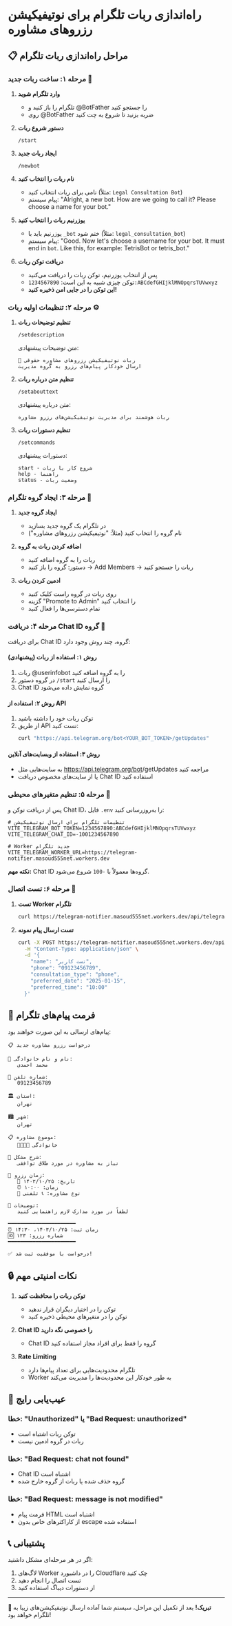 # راه‌اندازی ربات تلگرام برای نوتیفیکیشن رزروهای مشاوره

## 📋 مراحل راه‌اندازی ربات تلگرام

### مرحله ۱: ساخت ربات جدید 🤖

1. **وارد تلگرام شوید**
   - تلگرام را باز کنید و @BotFather را جستجو کنید
   - روی @BotFather ضربه بزنید تا شروع به چت کنید

2. **دستور شروع ربات**
   ```
   /start
   ```

3. **ایجاد ربات جدید**
   ```
   /newbot
   ```

4. **نام ربات را انتخاب کنید**
   - نامی برای ربات انتخاب کنید (مثلاً: `Legal Consultation Bot`)
   - پیام سیستم: "Alright, a new bot. How are we going to call it? Please choose a name for your bot."

5. **یوزرنیم ربات را انتخاب کنید**
   - یوزرنیم باید با `_bot` ختم شود (مثلاً: `legal_consultation_bot`)
   - پیام سیستم: "Good. Now let's choose a username for your bot. It must end in `bot`. Like this, for example: TetrisBot or tetris_bot."

6. **دریافت توکن ربات**
   - پس از انتخاب یوزرنیم، توکن ربات را دریافت می‌کنید
   - توکن چیزی شبیه به این است: `1234567890:ABCdefGHIjklMNOpqrsTUVwxyz`
   - **این توکن را در جایی امن ذخیره کنید!**

### مرحله ۲: تنظیمات اولیه ربات ⚙️

1. **تنظیم توضیحات ربات**
   ```
   /setdescription
   ```
   متن توضیحات پیشنهادی:
   ```
   🤖 ربات نوتیفیکیشن رزروهای مشاوره حقوقی
   ارسال خودکار پیام‌های رزرو به گروه مدیریت
   ```

2. **تنظیم متن درباره ربات**
   ```
   /setabouttext
   ```
   متن درباره پیشنهادی:
   ```
   ربات هوشمند برای مدیریت نوتیفیکیشن‌های رزرو مشاوره
   ```

3. **تنظیم دستورات ربات**
   ```
   /setcommands
   ```
   دستورات پیشنهادی:
   ```
   start - شروع کار با ربات
   help - راهنما
   status - وضعیت ربات
   ```

### مرحله ۳: ایجاد گروه تلگرام 👥

1. **ایجاد گروه جدید**
   - در تلگرام یک گروه جدید بسازید
   - نام گروه را انتخاب کنید (مثلاً: "نوتیفیکیشن رزروهای مشاوره")

2. **اضافه کردن ربات به گروه**
   - ربات را به گروه اضافه کنید
   - دستور: گروه را باز کنید → Add Members → ربات را جستجو کنید

3. **ادمین کردن ربات**
   - روی ربات در گروه راست کلیک کنید
   - گزینه "Promote to Admin" را انتخاب کنید
   - تمام دسترسی‌ها را فعال کنید

### مرحله ۴: دریافت Chat ID گروه 📍

برای دریافت Chat ID گروه، چند روش وجود دارد:

#### روش ۱: استفاده از ربات (پیشنهادی)
1. ربات @userinfobot را به گروه اضافه کنید
2. در گروه دستور `/start` را ارسال کنید
3. Chat ID گروه نمایش داده می‌شود

#### روش ۲: استفاده از API
1. توکن ربات خود را داشته باشید
2. از طریق API تست کنید:
   ```bash
   curl "https://api.telegram.org/bot<YOUR_BOT_TOKEN>/getUpdates"
   ```

#### روش ۳: استفاده از وبسایت‌های آنلاین
- به سایت‌هایی مثل https://api.telegram.org/bot<TOKEN>/getUpdates مراجعه کنید
- یا از سایت‌های مخصوص دریافت Chat ID استفاده کنید

### مرحله ۵: تنظیم متغیرهای محیطی 🔧

پس از دریافت توکن و Chat ID، فایل `.env` را به‌روزرسانی کنید:

```env
# تنظیمات تلگرام برای ارسال نوتیفیکیشن
VITE_TELEGRAM_BOT_TOKEN=1234567890:ABCdefGHIjklMNOpqrsTUVwxyz
VITE_TELEGRAM_CHAT_ID=-1001234567890

# Worker جدید تلگرام
VITE_TELEGRAM_WORKER_URL=https://telegram-notifier.masoud555net.workers.dev
```

**نکته مهم:** Chat ID گروه‌ها معمولاً با `-100` شروع می‌شود.

### مرحله ۶: تست اتصال 🧪

1. **تست Worker تلگرام**
   ```bash
   curl https://telegram-notifier.masoud555net.workers.dev/api/telegram/test
   ```

2. **تست ارسال پیام نمونه**
   ```bash
   curl -X POST https://telegram-notifier.masoud555net.workers.dev/api/telegram/send-consultation \
     -H "Content-Type: application/json" \
     -d '{
       "name": "تست کاربر",
       "phone": "09123456789",
       "consultation_type": "phone",
       "preferred_date": "2025-01-15",
       "preferred_time": "10:00"
     }'
   ```

## 🎨 فرمت پیام‌های تلگرام

پیام‌های ارسالی به این صورت خواهند بود:

```
📋 درخواست رزرو مشاوره جدید

👤 نام و نام خانوادگی:
   محمد احمدی

📱 شماره تلفن:
   09123456789

🏛️ استان:
   تهران

🏙️ شهر:
   تهران

📋 موضوع مشاوره:
   👨‍👩‍👧‍👦 خانوادگی

📝 شرح مشکل:
   نیاز به مشاوره در مورد طلاق توافقی

📅 زمان رزرو:
   📅 تاریخ: ۱۴۰۳/۱۰/۲۵
   ⏰ زمان: ۱۰:۰۰
   🔧 نوع مشاوره: 📞 تلفنی

💬 توضیحات:
   لطفاً در مورد مدارک لازم راهنمایی کنید

━━━━━━━━━━━━━━━━━━━━━━
⏰ زمان ثبت: ۱۴۰۳/۱۰/۲۵، ۱۴:۳۰
🆔 شماره رزرو: ۱۲۳
━━━━━━━━━━━━━━━━━━━━━━

✅ درخواست با موفقیت ثبت شد!
```

## 🔒 نکات امنیتی مهم

1. **توکن ربات را محافظت کنید**
   - توکن را در اختیار دیگران قرار ندهید
   - توکن را در متغیرهای محیطی ذخیره کنید

2. **Chat ID را خصوصی نگه دارید**
   - Chat ID گروه را فقط برای افراد مجاز استفاده کنید

3. **Rate Limiting**
   - تلگرام محدودیت‌هایی برای تعداد پیام‌ها دارد
   - Worker به طور خودکار این محدودیت‌ها را مدیریت می‌کند

## 🚨 عیب‌یابی رایج

### خطا: "Unauthorized" یا "Bad Request: unauthorized"
- توکن ربات اشتباه است
- ربات در گروه ادمین نیست

### خطا: "Bad Request: chat not found"
- Chat ID اشتباه است
- گروه حذف شده یا ربات از گروه خارج شده

### خطا: "Bad Request: message is not modified"
- فرمت پیام HTML اشتباه است
- از کاراکترهای خاص بدون escape استفاده شده

## 📞 پشتیبانی

اگر در هر مرحله‌ای مشکل داشتید:
1. لاگ‌های Worker را در داشبورد Cloudflare چک کنید
2. تست اتصال را انجام دهید
3. از دستورات دیباگ استفاده کنید

---

**🎉 تبریک!** بعد از تکمیل این مراحل، سیستم شما آماده ارسال نوتیفیکیشن‌های زیبا به تلگرام خواهد بود!
